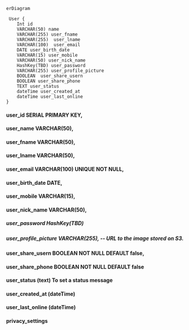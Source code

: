 

```mermaid
erDiagram

 User {
    Int id
    VARCHAR(50) name
    VARCHAR(255) user_fname
    VARCHAR(255)  user_lname
    VARCHAR(100)  user_email
    DATE user_birth_date
    VARCHAR(15) user_mobile
    VARCHAR(50) user_nick_name
    HashKey(TBD) user_password
    VARCHAR(255) user_profile_picture
    BOOLEAN  user_share_usern
    BOOLEAN user_share_phone
    TEXT user_status
    dateTime user_created_at
    dateTime user_last_online
} 

```



#### user_id SERIAL PRIMARY KEY,
#### user_name VARCHAR(50),

#### user_fname VARCHAR(50),
#### user_lname VARCHAR(50),

#### user_email VARCHAR(100) UNIQUE NOT NULL,
#### user_birth_date DATE,

#### user_mobile VARCHAR(15), 

#### user_nick_name VARCHAR(50), 

##### user_password HashKey(TBD)

##### user_profile_picture VARCHAR(255), -- URL to the image stored on S3.

#### user_share_usern BOOLEAN NOT NULL DEFAULT false, 

#### user_share_phone BOOLEAN NOT NULL DEFAULT false
#### user_status (text) To set a status message
#### user_created_at (dateTime)

#### user_last_online (dateTime)

#### privacy_settings


